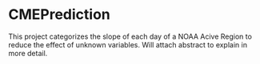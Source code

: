 # CMEPrediction
This project categorizes the slope of each day of a NOAA Acive Region to reduce the effect of unknown variables.
Will attach abstract to explain in more detail.
